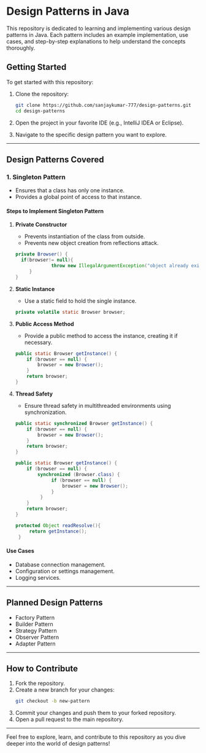 # Design Patterns in Java

This repository is dedicated to learning and implementing various design patterns in Java. Each pattern includes an example implementation, use cases, and step-by-step explanations to help understand the concepts thoroughly.

## Getting Started

To get started with this repository:

1. Clone the repository:
   ```bash
   git clone https://github.com/sanjaykumar-777/design-patterns.git
   cd design-patterns
   ```

2. Open the project in your favorite IDE (e.g., IntelliJ IDEA or Eclipse).

3. Navigate to the specific design pattern you want to explore.

---

## Design Patterns Covered

### 1. Singleton Pattern
- Ensures that a class has only one instance.
- Provides a global point of access to that instance.

#### Steps to Implement Singleton Pattern

1. **Private Constructor**
   - Prevents instantiation of the class from outside.
   - Prevents new object creation from reflections attack.

   ```java
   private Browser() {
     if(browser!= null){
                throw new IllegalArgumentException("object already exists");
        }
   }
   ```

2. **Static Instance**
   - Use a static field to hold the single instance.
   ```java
   private volatile static Browser browser;
   ```

3. **Public Access Method**
   - Provide a public method to access the instance, creating it if necessary.
   ```java
   public static Browser getInstance() {
       if (browser == null) {
           browser = new Browser();
       }
       return browser;
   }
   ```

4. **Thread Safety**
   - Ensure thread safety in multithreaded environments using synchronization.
   ```java
   public static synchronized Browser getInstance() {
       if (browser == null) {
           browser = new Browser();
       }
       return browser;
   }

   public static Browser getInstance() {
       if (browser == null) {
           synchronized (Browser.class) {
                if (browser == null) {
                    browser = new Browser();
                }
            }
       }
       return browser;
   }
   
   protected Object readResolve(){
        return getInstance();
    }
   ```

#### Use Cases
- Database connection management.
- Configuration or settings management.
- Logging services.

---

## Planned Design Patterns

- Factory Pattern
- Builder Pattern
- Strategy Pattern
- Observer Pattern
- Adapter Pattern

---

## How to Contribute

1. Fork the repository.
2. Create a new branch for your changes:
   ```bash
   git checkout -b new-pattern
   ```
3. Commit your changes and push them to your forked repository.
4. Open a pull request to the main repository.

---

Feel free to explore, learn, and contribute to this repository as you dive deeper into the world of design patterns!

